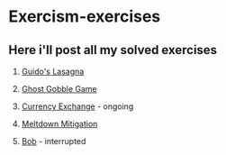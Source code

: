 # Exercism-exercises

## Here i'll post all my solved exercises

1. [Guido's Lasagna](https://exercism.org/tracks/python/exercises/guidos-gorgeous-lasagna)

2. [Ghost Gobble Game](https://exercism.org/tracks/python/exercises/ghost-gobble-arcade-game)

3. [Currency Exchange](https://exercism.org/tracks/python/exercises/currency-exchange) - ongoing

4. [Meltdown Mitigation](https://exercism.org/tracks/python/exercises/meltdown-mitigation)

5. [Bob](https://exercism.org/tracks/python/exercises/bob) - interrupted
